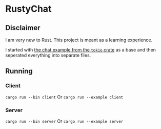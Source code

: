 # RustyChat

## Disclaimer
I am very new to Rust. This project is meant as a learning experience.

I started with [the chat example from the `tokio` crate](https://github.com/tokio-rs/tokio/blob/master/examples/chat.rs) as a base and then seperated everything into separate files.

## Running
### Client
`cargo run --bin client`
Or 
`cargo run --example client`

### Server
`cargo run --bin server`
Or 
`cargo run --example server`
